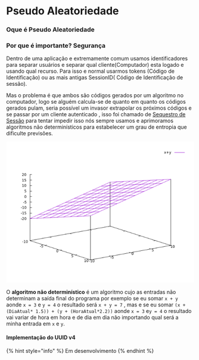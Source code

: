 # Pseudo Aleatoriedade

### Oque é Pseudo Aleatoriedade



### Por que é importante? Segurança

  Dentro de uma aplicação e extremamente comum usamos identificadores para separar usuários e separar qual cliente\(Computador\) esta logado e usando qual recurso. Para isso e normal usarmos tokens \(Código de Identificação\) ou as mais antigas SessionID\( Código de Identificação de sessão\). 

  Mas o problema é que ambos são códigos gerados por um algoritmo no computador, logo se alguém calcula-se de quanto em quanto os códigos gerados pulam, seria possível um invasor   extrapolar os próximos códigos e se passar por um cliente autenticado , isso foi chamado de [Sequestro de Sessão](https://en.wikipedia.org/wiki/Session_hijacking)  para tentar impedir isso nós sempre usamos e aprimoramos algoritmos não determinísticos para estabelecer um grau de entropia que dificulte previsões.



![grafico do gnuplot para a resolu&#xE7;&#xE3;o de x + y](../.gitbook/assets/pseudoaleatoriedade.png)

  O **algoritmo não determinístico** é um algoritmo cujo as entradas não determinam a saída final do programa por exemplo se eu somar `x + y`  aonde `x = 3` e `y = 4` o resultado será `x + y = 7` , mas e se eu somar `(x + (DiaAtual* 1.5)) + (y + (HoraAtual*2.2))`  aonde `x = 3`  e`y = 4`  o resultado vai variar de hora em hora e de dia em dia não importando qual será a minha entrada em `x` e `y`.

#### Implementação do UUID v4 

{% hint style="info" %}
Em desenvolvimento
{% endhint %}

